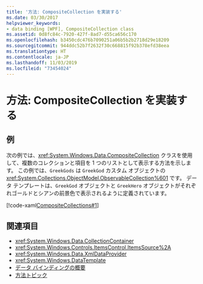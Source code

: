```yaml
---
title: '方法: CompositeCollection を実装する'
ms.date: 03/30/2017
helpviewer_keywords:
- data binding [WPF], CompositeCollection class
ms.assetid: 0d8fc84c-7920-427f-8ad7-d55ca656c170
ms.openlocfilehash: b3450cdc476b7090251a06b5b2b2718d29e18209
ms.sourcegitcommit: 944ddc52b7f2632f30c668815f92b378efd38eea
ms.translationtype: HT
ms.contentlocale: ja-JP
ms.lasthandoff: 11/03/2019
ms.locfileid: "73454024"
---
```

# <a name="how-to-implement-a-compositecollection"></a>方法: CompositeCollection を実装する
## <a name="example"></a>例  
 次の例では、<xref:System.Windows.Data.CompositeCollection> クラスを使用して、複数のコレクションと項目を 1 つのリストとして表示する方法を示します。 この例では、`GreekGods` は `GreekGod` カスタム オブジェクトの <xref:System.Collections.ObjectModel.ObservableCollection%601> です。 データ テンプレートは、`GreekGod` オブジェクトと `GreekHero` オブジェクトがそれぞれゴールドとシアンの前景色で表示されるように定義されています。  
  
 [!code-xaml[CompositeCollections#1](~/samples/snippets/csharp/VS_Snippets_Wpf/CompositeCollections/CS/Window1.xaml#1)]  
  
## <a name="see-also"></a>関連項目

- <xref:System.Windows.Data.CollectionContainer>
- <xref:System.Windows.Controls.ItemsControl.ItemsSource%2A>
- <xref:System.Windows.Data.XmlDataProvider>
- <xref:System.Windows.DataTemplate>
- [データ バインディングの概要](../../../desktop-wpf/data/data-binding-overview.md)
- [方法トピック](data-binding-how-to-topics.md)
